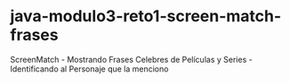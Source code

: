 # java-modulo3-reto1-screen-match-frases
ScreenMatch - Mostrando Frases Celebres de Películas y Series - Identificando al Personaje que la menciono

